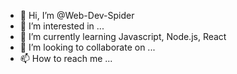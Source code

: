 - 👋 Hi, I’m @Web-Dev-Spider
- 👀 I’m interested in ...
- 🌱 I’m currently learning Javascript, Node.js, React
- 💞️ I’m looking to collaborate on ...
- 📫 How to reach me ...

<!---
Web-Dev-Spider/Web-Dev-Spider is a ✨ special ✨ repository because its `README.md` (this file) appears on your GitHub profile.
You can click the Preview link to take a look at your changes.
--->
